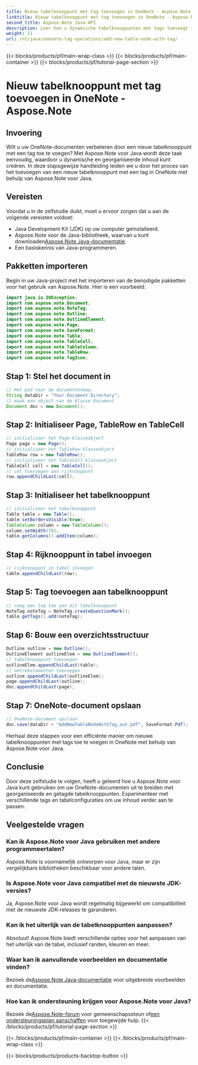 ```yaml
---
title: Nieuw tabelknooppunt met tag toevoegen in OneNote - Aspose.Note
linktitle: Nieuw tabelknooppunt met tag toevoegen in OneNote - Aspose.Note
second_title: Aspose.Note Java-API
description: Leer hoe u dynamische tabelknooppunten met tags toevoegt in OneNote met behulp van Aspose.Note voor Java. Verbeter moeiteloos uw documentorganisatie.
weight: 11
url: /nl/java/onenote-tag-operations/add-new-table-node-with-tag/
---
```


{{< blocks/products/pf/main-wrap-class >}}
{{< blocks/products/pf/main-container >}}
{{< blocks/products/pf/tutorial-page-section >}}

# Nieuw tabelknooppunt met tag toevoegen in OneNote - Aspose.Note

## Invoering
Wilt u uw OneNote-documenten verbeteren door een nieuw tabelknooppunt met een tag toe te voegen? Met Aspose.Note voor Java wordt deze taak eenvoudig, waardoor u dynamische en georganiseerde inhoud kunt creëren. In deze stapsgewijze handleiding leiden we u door het proces van het toevoegen van een nieuw tabelknooppunt met een tag in OneNote met behulp van Aspose.Note voor Java.
## Vereisten
Voordat u in de zelfstudie duikt, moet u ervoor zorgen dat u aan de volgende vereisten voldoet:
- Java Development Kit (JDK) op uw computer geïnstalleerd.
-  Aspose.Note voor de Java-bibliotheek, waarvan u kunt downloaden[Aspose.Note Java-documentatie](https://reference.aspose.com/note/java/).
- Een basiskennis van Java-programmeren.
## Pakketten importeren
Begin in uw Java-project met het importeren van de benodigde pakketten voor het gebruik van Aspose.Note. Hier is een voorbeeld:
```java
import java.io.IOException;
import com.aspose.note.Document;
import com.aspose.note.NoteTag;
import com.aspose.note.Outline;
import com.aspose.note.OutlineElement;
import com.aspose.note.Page;
import com.aspose.note.SaveFormat;
import com.aspose.note.Table;
import com.aspose.note.TableCell;
import com.aspose.note.TableColumn;
import com.aspose.note.TableRow;
import com.aspose.note.TagIcon;
```
## Stap 1: Stel het document in
```java
// Het pad naar de documentenmap.
String dataDir = "Your Document Directory";
// maak een object van de klasse Document
Document doc = new Document();
```
## Stap 2: Initialiseer Page, TableRow en TableCell
```java
// initialiseer het Page-klasseobject
Page page = new Page();
// initialiseer het TableRow-klasseobject
TableRow row = new TableRow();
// initialiseer het TableCell-klasseobject
TableCell cell = new TableCell();
// cel toevoegen aan rijknooppunt
row.appendChildLast(cell);
```
## Stap 3: Initialiseer het tabelknooppunt
```java
// initialiseer het tabelknooppunt
Table table = new Table();
table.setBordersVisible(true);
TableColumn column = new TableColumn();
column.setWidth(70);
table.getColumns().addItem(column);
```
## Stap 4: Rijknooppunt in tabel invoegen
```java
// rijknooppunt in tabel invoegen
table.appendChildLast(row);
```
## Stap 5: Tag toevoegen aan tabelknooppunt
```java
// voeg een tag toe aan dit tabelknooppunt
NoteTag noteTag = NoteTag.createQuestionMark();
table.getTags().add(noteTag);
```
## Stap 6: Bouw een overzichtsstructuur
```java
Outline outline = new Outline();
OutlineElement outlineElem = new OutlineElement();
// tabelknooppunt toevoegen
outlineElem.appendChildLast(table);
// omtrekelementen toevoegen
outline.appendChildLast(outlineElem);
page.appendChildLast(outline);
doc.appendChildLast(page);
```
## Stap 7: OneNote-document opslaan
```java
// OneNote-document opslaan
doc.save(dataDir + "AddNewTableNodeWithTag_out.pdf", SaveFormat.Pdf);
```
Herhaal deze stappen voor een efficiënte manier om nieuwe tabelknooppunten met tags toe te voegen in OneNote met behulp van Aspose.Note voor Java.
## Conclusie
Door deze zelfstudie te volgen, heeft u geleerd hoe u Aspose.Note voor Java kunt gebruiken om uw OneNote-documenten uit te breiden met georganiseerde en getagde tabelknooppunten. Experimenteer met verschillende tags en tabelconfiguraties om uw inhoud verder aan te passen.
## Veelgestelde vragen
### Kan ik Aspose.Note voor Java gebruiken met andere programmeertalen?
Aspose.Note is voornamelijk ontworpen voor Java, maar er zijn vergelijkbare bibliotheken beschikbaar voor andere talen.
### Is Aspose.Note voor Java compatibel met de nieuwste JDK-versies?
Ja, Aspose.Note voor Java wordt regelmatig bijgewerkt om compatibiliteit met de nieuwste JDK-releases te garanderen.
### Kan ik het uiterlijk van de tabelknooppunten aanpassen?
Absoluut! Aspose.Note biedt verschillende opties voor het aanpassen van het uiterlijk van de tabel, inclusief randen, kleuren en meer.
### Waar kan ik aanvullende voorbeelden en documentatie vinden?
 Bezoek de[Aspose.Note Java-documentatie](https://reference.aspose.com/note/java/) voor uitgebreide voorbeelden en documentatie.
### Hoe kan ik ondersteuning krijgen voor Aspose.Note voor Java?
 Bezoek de[Aspose.Note-forum](https://forum.aspose.com/c/note/28) voor gemeenschapssteun of[een ondersteuningsplan aanschaffen](https://purchase.aspose.com/buy) voor toegewijde hulp.
{{< /blocks/products/pf/tutorial-page-section >}}

{{< /blocks/products/pf/main-container >}}
{{< /blocks/products/pf/main-wrap-class >}}

{{< blocks/products/products-backtop-button >}}
